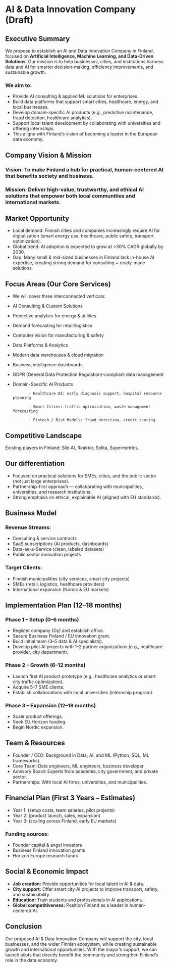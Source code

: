 # AI & Data Innovation Company (Draft)
## Executive Summary
We propose to establish an AI and Data Innovation Company in Finland, focused on **Artificial Intelligence, Machine Learning, and Data-Driven Solutions**.
Our mission is to help businesses, cities, and institutions harness data and AI for smarter decision-making, efficiency improvements, and sustainable growth.

### We aim to:
- Provide AI consulting & applied ML solutions for enterprises.
- Build data platforms that support smart cities, healthcare, energy, and local businesses.
- Develop domain-specific AI products (e.g., predictive maintenance, fraud detection, healthcare analytics).
- Support local talent development by collaborating with universities and offering internships.
- This aligns with Finland’s vision of becoming a leader in the European data economy.

## Company Vision & Mission
### Vision: To make Finland a hub for practical, human-centered AI that benefits society and business.
### Mission: Deliver high-value, trustworthy, and ethical AI solutions that empower both local communities and international markets.

## Market Opportunity
- Local demand: Finnish cities and companies increasingly require AI for digitalization (smart energy use, healthcare, public safety, transport optimization).
- Global trend: AI adoption is expected to grow at >30% CAGR globally by 2030.
- Gap: Many small & mid-sized businesses in Finland lack in-house AI expertise, creating strong demand for consulting + ready-made solutions.

## Focus Areas (Our Core Services)
- We will cover three interconnected verticals:
- AI Consulting & Custom Solutions
- Predictive analytics for energy & utilities
- Demand forecasting for retail/logistics
- Computer vision for manufacturing & safety
- Data Platforms & Analytics
- Modern data warehouses & cloud migration
- Business intelligence dashboards
- GDPR (General Data Protection Regulation)-compliant data management
- Domain-Specific AI Products
  
             - Healthcare AI: early diagnosis support, hospital resource planning
  
             - Smart Cities: traffic optimization, waste management forecasting
  
             - Fintech / Risk Models: fraud detection, credit scoring

## Competitive Landscape
Existing players in Finland: Silo AI, Reaktor, Solita, Supermetrics.

## Our differentiation
- Focused on practical solutions for SMEs, cities, and the public sector (not just large enterprises).
- Partnership-first approach — collaborating with municipalities, universities, and research institutions.
- Strong emphasis on ethical, explainable AI (aligned with EU standards).

## Business Model
### Revenue Streams:
- Consulting & service contracts
- SaaS subscriptions (AI products, dashboards)
- Data-as-a-Service (clean, labeled datasets)
- Public sector innovation projects

### Target Clients:
- Finnish municipalities (city services, smart city projects)
- SMEs (retail, logistics, healthcare providers)
- International expansion (Nordic & EU markets)

## Implementation Plan (12–18 months)
### Phase 1 – Setup (0–6 months)
- Register company (Oy) and establish office.
- Secure Business Finland / EU innovation grant.
- Build initial team (3–5 data & AI specialists).
- Develop pilot AI projects with 1–2 partner organizations (e.g., healthcare provider, city department).

### Phase 2 – Growth (6–12 months)
- Launch first AI product prototype (e.g., healthcare analytics or smart city traffic optimization).
- Acquire 5–7 SME clients.
- Establish collaborations with local universities (internship program).

### Phase 3 – Expansion (12–18 months)
- Scale product offerings.
- Seek EU Horizon funding.
- Begin Nordic expansion.

## Team & Resources
- Founder / CEO: Background in Data, AI, and ML (Python, SQL, ML frameworks).
- Core Team: Data engineers, ML engineers, business developer.
- Advisory Board: Experts from academia, city government, and private sector.
- Partnerships: With local AI firms, universities, and municipalities.

## Financial Plan (First 3 Years – Estimates)
- Year 1: (setup costs, team salaries, pilot projects)
- Year 2: (product launch, sales, expansion)
- Year 3: (scaling across Finland, early EU markets)
### Funding sources:
- Founder capital & angel investors
- Business Finland innovation grants
- Horizon Europe research funds

## Social & Economic Impact
- **Job creation:** Provide opportunities for local talent in AI & data.
- **City support:** Offer smart city AI projects to improve transport, safety, and sustainability.
- **Education:** Train students and professionals in AI applications.
- **Global competitiveness:** Position Finland as a leader in human-centered AI.

## Conclusion
Our proposed AI & Data Innovation Company will support the city, local businesses, and the wider Finnish ecosystem, while creating sustainable growth and international opportunities. With the mayor’s support, we can launch pilots that directly benefit the community and strengthen Finland’s role in the data economy.
